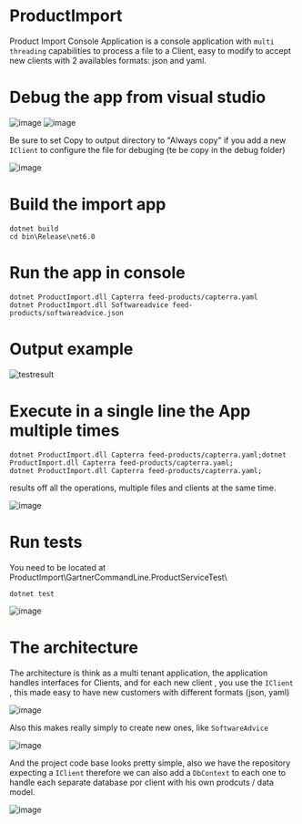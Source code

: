 # ProductImport
 Product Import Console Application is a console application with `multi threading` capabilities to process a file to a Client, easy to modify to accept new clients with 2 availables formats: json and yaml.

# Debug the app from visual studio

![image](https://user-images.githubusercontent.com/4528130/157557277-b08cf158-9e31-408f-b2f8-bfe6a5c470c4.png)
![image](https://user-images.githubusercontent.com/4528130/157557637-ad503d06-045f-4c45-85b4-9095b48ae12b.png)

Be sure to set Copy to output directory to "Always copy" if you add a new `IClient` to configure the file for debuging (te be copy in the debug folder)

![image](https://user-images.githubusercontent.com/4528130/157557440-71c3e661-cece-42b5-8356-53425e7d96a8.png)


# Build the import app

```console
dotnet build
cd bin\Release\net6.0
```

# Run the app in console

```console
dotnet ProductImport.dll Capterra feed-products/capterra.yaml
dotnet ProductImport.dll Softwareadvice feed-products/softwareadvice.json
```

# Output example

![testresult](https://user-images.githubusercontent.com/4528130/157536880-a8d084ed-e2f6-4996-958e-e815bfcbaedd.png)

# Execute in a single line the App multiple times

```console
dotnet ProductImport.dll Capterra feed-products/capterra.yaml;dotnet ProductImport.dll Capterra feed-products/capterra.yaml;
dotnet ProductImport.dll Capterra feed-products/capterra.yaml;
```
results off all the operations, multiple files and clients at the same time.

![image](https://user-images.githubusercontent.com/4528130/157554609-fa959860-a5c3-4929-af1f-c838cdc58f82.png)

# Run tests

You need to be located at ProductImport\GartnerCommandLine.ProductServiceTest\

```console
dotnet test
```

![image](https://user-images.githubusercontent.com/4528130/157537214-5352e998-ac8e-4def-9a32-37b121b4db59.png)



# The architecture

The architecture is think as a multi tenant application, the application handles interfaces for Clients, and for each new client , you use the `IClient` , this made easy to have new customers with different formats (json, yaml)

![image](https://user-images.githubusercontent.com/4528130/157541496-153eee95-3e63-42df-b386-ec63fa0c26ec.png)


Also this makes really simply to create new ones, like `SoftwareAdvice` 

![image](https://user-images.githubusercontent.com/4528130/157541770-ba5e5de2-914a-4897-9560-ea325f0c8b9a.png)


And the project code base looks pretty simple, also we have the repository expecting a `IClient` therefore we can also add a `DbContext` to each one to handle each separate database por client with his own prodcuts / data model.

![image](https://user-images.githubusercontent.com/4528130/157542196-8d620f84-f889-4489-b0c0-c07ef3164e83.png)




